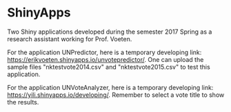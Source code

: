 # ShinyApps
Two Shiny applications developed during the semester 2017 Spring as a research assistant working for Prof. Voeten.


For the application UNPredictor, here is a temporary developing link: https://erikvoeten.shinyapps.io/unvotepredictor/.
One can upload the sample files "nktestvote2014.csv" and "nktestvote2015.csv" to test this application.


For the application UNVoteAnalyzer, here is a temporary developing link: https://yili.shinyapps.io/developing/. Remember to select a vote title to show the results.
